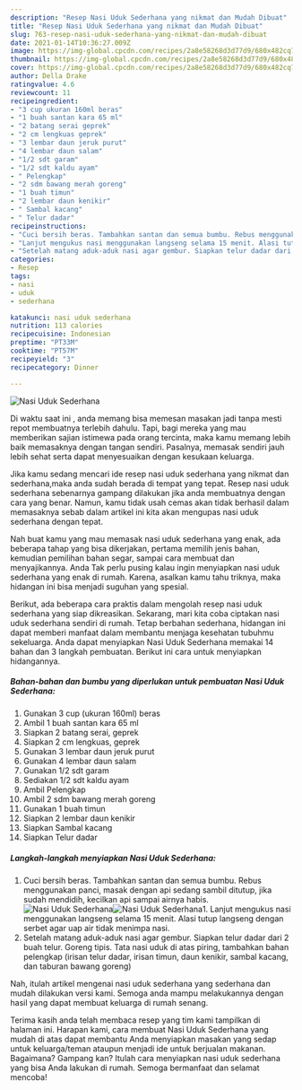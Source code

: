 ```yaml
---
description: "Resep Nasi Uduk Sederhana yang nikmat dan Mudah Dibuat"
title: "Resep Nasi Uduk Sederhana yang nikmat dan Mudah Dibuat"
slug: 763-resep-nasi-uduk-sederhana-yang-nikmat-dan-mudah-dibuat
date: 2021-01-14T10:36:27.009Z
image: https://img-global.cpcdn.com/recipes/2a8e58268d3d77d9/680x482cq70/nasi-uduk-sederhana-foto-resep-utama.jpg
thumbnail: https://img-global.cpcdn.com/recipes/2a8e58268d3d77d9/680x482cq70/nasi-uduk-sederhana-foto-resep-utama.jpg
cover: https://img-global.cpcdn.com/recipes/2a8e58268d3d77d9/680x482cq70/nasi-uduk-sederhana-foto-resep-utama.jpg
author: Della Drake
ratingvalue: 4.6
reviewcount: 11
recipeingredient:
- "3 cup ukuran 160ml beras"
- "1 buah santan kara 65 ml"
- "2 batang serai geprek"
- "2 cm lengkuas geprek"
- "3 lembar daun jeruk purut"
- "4 lembar daun salam"
- "1/2 sdt garam"
- "1/2 sdt kaldu ayam"
- " Pelengkap"
- "2 sdm bawang merah goreng"
- "1 buah timun"
- "2 lembar daun kenikir"
- " Sambal kacang"
- " Telur dadar"
recipeinstructions:
- "Cuci bersih beras. Tambahkan santan dan semua bumbu. Rebus menggunakan panci, masak dengan api sedang sambil ditutup, jika sudah mendidih, kecilkan api sampai airnya habis."
- "Lanjut mengukus nasi menggunakan langseng selama 15 menit. Alasi tutup langseng dengan serbet agar uap air tidak menimpa nasi."
- "Setelah matang aduk-aduk nasi agar gembur. Siapkan telur dadar dari 2 buah telur. Goreng tipis. Tata nasi uduk di atas piring, tambahkan bahan pelengkap (irisan telur dadar, irisan timun, daun kenikir, sambal kacang, dan taburan bawang goreng)"
categories:
- Resep
tags:
- nasi
- uduk
- sederhana

katakunci: nasi uduk sederhana 
nutrition: 113 calories
recipecuisine: Indonesian
preptime: "PT33M"
cooktime: "PT57M"
recipeyield: "3"
recipecategory: Dinner

---
```



![Nasi Uduk Sederhana](https://img-global.cpcdn.com/recipes/2a8e58268d3d77d9/680x482cq70/nasi-uduk-sederhana-foto-resep-utama.jpg)

Di waktu  saat ini , anda memang bisa memesan masakan jadi tanpa mesti repot membuatnya terlebih dahulu. Tapi, bagi mereka yang mau memberikan sajian istimewa pada orang tercinta, maka kamu memang lebih baik memasaknya dengan tangan sendiri. Pasalnya, memasak sendiri jauh lebih sehat serta dapat menyesuaikan dengan kesukaan keluarga.

Jika kamu sedang mencari ide resep nasi uduk sederhana yang nikmat dan sederhana,maka anda sudah berada di tempat yang tepat. Resep nasi uduk sederhana  sebenarnya gampang dilakukan jika anda membuatnya dengan cara yang benar. Namun, kamu tidak usah cemas akan tidak berhasil dalam memasaknya 
sebab dalam artikel ini kita akan mengupas nasi uduk sederhana dengan tepat.  



Nah buat kamu yang mau memasak nasi uduk sederhana yang enak, ada beberapa tahap yang bisa dikerjakan, pertama memilih jenis bahan, kemudian pemilihan bahan segar, sampai cara membuat dan menyajikannya. Anda Tak perlu pusing kalau ingin menyiapkan nasi uduk sederhana yang enak di rumah. Karena, asalkan kamu  tahu triknya, maka hidangan ini bisa menjadi suguhan yang spesial.

Berikut, ada beberapa cara praktis  dalam mengolah resep nasi uduk sederhana yang siap dikreasikan. Sekarang, mari kita coba ciptakan nasi uduk sederhana sendiri di rumah. Tetap berbahan sederhana, hidangan ini dapat memberi manfaat dalam membantu menjaga kesehatan tubuhmu sekeluarga. Anda dapat menyiapkan Nasi Uduk Sederhana memakai 14 bahan dan 3 langkah pembuatan. Berikut ini cara untuk menyiapkan hidangannya.

<!--inarticleads1-->

##### Bahan-bahan dan bumbu yang diperlukan untuk pembuatan Nasi Uduk Sederhana:

1. Gunakan 3 cup (ukuran 160ml) beras
1. Ambil 1 buah santan kara 65 ml
1. Siapkan 2 batang serai, geprek
1. Siapkan 2 cm lengkuas, geprek
1. Gunakan 3 lembar daun jeruk purut
1. Gunakan 4 lembar daun salam
1. Gunakan 1/2 sdt garam
1. Sediakan 1/2 sdt kaldu ayam
1. Ambil  Pelengkap
1. Ambil 2 sdm bawang merah goreng
1. Gunakan 1 buah timun
1. Siapkan 2 lembar daun kenikir
1. Siapkan  Sambal kacang
1. Siapkan  Telur dadar




<!--inarticleads2-->

##### Langkah-langkah menyiapkan Nasi Uduk Sederhana:

1. Cuci bersih beras. Tambahkan santan dan semua bumbu. Rebus menggunakan panci, masak dengan api sedang sambil ditutup, jika sudah mendidih, kecilkan api sampai airnya habis.
<img src="https://img-global.cpcdn.com/steps/1607c8d2ed5e1a8c/160x128cq70/nasi-uduk-sederhana-langkah-memasak-1-foto.jpg" alt="Nasi Uduk Sederhana"><img src="https://img-global.cpcdn.com/steps/f0e8edb14ac5c2d5/160x128cq70/nasi-uduk-sederhana-langkah-memasak-1-foto.jpg" alt="Nasi Uduk Sederhana">1. Lanjut mengukus nasi menggunakan langseng selama 15 menit. Alasi tutup langseng dengan serbet agar uap air tidak menimpa nasi.
1. Setelah matang aduk-aduk nasi agar gembur. Siapkan telur dadar dari 2 buah telur. Goreng tipis. Tata nasi uduk di atas piring, tambahkan bahan pelengkap (irisan telur dadar, irisan timun, daun kenikir, sambal kacang, dan taburan bawang goreng)




Nah, itulah artikel mengenai  nasi uduk sederhana  yang sederhana dan mudah dilakukan versi kami. Semoga anda mampu melakukannya dengan hasil yang dapat membuat keluarga di rumah senang. 

Terima kasih anda telah membaca resep yang tim kami tampilkan di halaman ini. Harapan kami, cara membuat  Nasi Uduk Sederhana yang mudah di atas dapat membantu Anda menyiapkan masakan yang sedap untuk keluarga/teman ataupun menjadi ide untuk berjualan makanan. Bagaimana? Gampang kan? Itulah cara menyiapkan nasi uduk sederhana yang bisa Anda lakukan di rumah. Semoga bermanfaat dan selamat mencoba!

